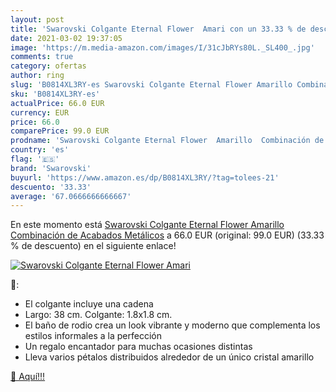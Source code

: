 ```yaml
---
layout: post
title: 'Swarovski Colgante Eternal Flower  Amari con un 33.33 % de descuento'
date: 2021-03-02 19:37:05
image: 'https://m.media-amazon.com/images/I/31cJbRYs80L._SL400_.jpg'
comments: true
category: ofertas
author: ring
slug: 'B0814XL3RY-es Swarovski Colgante Eternal Flower Amarillo Combinación de...'
sku: 'B0814XL3RY-es'
actualPrice: 66.0 EUR
currency: EUR
price: 66.0
comparePrice: 99.0 EUR
prodname: 'Swarovski Colgante Eternal Flower  Amarillo  Combinación de Acabados Metálicos'
country: 'es'
flag: '🇪🇸'
brand: 'Swarovski'
buyurl: 'https://www.amazon.es/dp/B0814XL3RY/?tag=tolees-21'
descuento: '33.33'
average: '67.0666666666667'
---
```


En este momento está [Swarovski Colgante Eternal Flower  Amarillo  Combinación de Acabados Metálicos](https://www.amazon.es/dp/B0814XL3RY/?tag=tolees-21) a 66.0 EUR (original: 99.0 EUR) (33.33 %  de descuento) en el siguiente enlace!

[![Swarovski Colgante Eternal Flower  Amari](https://m.media-amazon.com/images/I/31cJbRYs80L._SL400_.jpg)](https://www.amazon.es/dp/B0814XL3RY/?tag=tolees-21)

🔎:

- El colgante incluye una cadena
- Largo: 38 cm. Colgante: 1.8x1.8 cm.
- El baño de rodio crea un look vibrante y moderno que complementa los estilos informales a la perfección
- Un regalo encantador para muchas ocasiones distintas
- Lleva varios pétalos distribuidos alrededor de un único cristal amarillo

[🛒 Aquí!!!](https://www.amazon.es/dp/B0814XL3RY/?tag=tolees-21)
